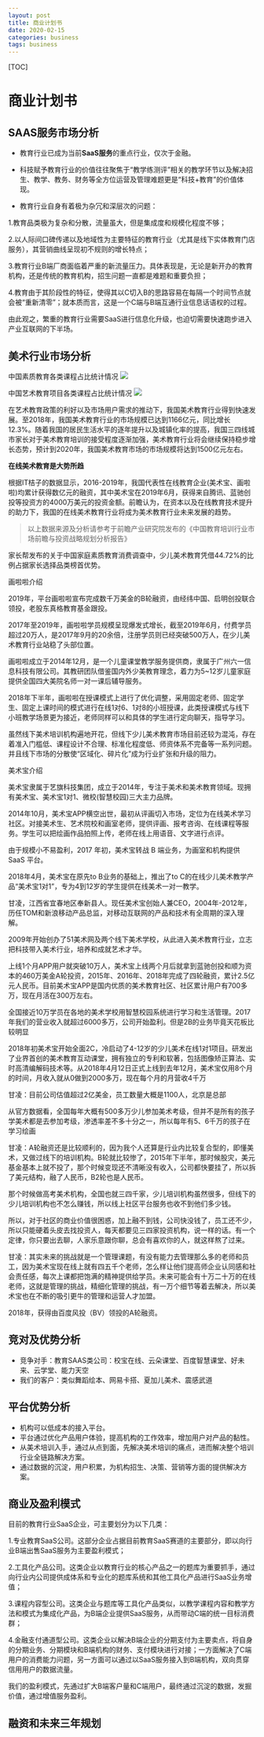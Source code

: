 ```yaml
---
layout: post
title: 商业计划书
date: 2020-02-15
categories: business 
tags: business
---
```

[TOC]

# 商业计划书

## SAAS服务市场分析

- 教育行业已成为当前**SaaS服务**的重点行业，仅次于金融。

- 科技赋予教育行业的价值往往聚焦于“教学练测评”相关的教学环节以及解决招生、教学、教务、财务等全方位运营及管理难题更是“科技+教育”的价值体现。

- 教育行业自身有着极为杂冗和深层次的问题：

1.教育品类极为复杂和分散，流量虽大，但是集成度和规模化程度不够；

2.以人际间口碑传递以及地域性为主要特征的教育行业（尤其是线下实体教育门店服务），其营销曲线呈现初不规则的增长特点；

3.教育行业B端厂商面临着严重的新流量压力。具体表现是，无论是新开办的教育机构，还是传统的教育机构，招生问题一直都是难题和重要负担；

4.教育由于其阶段性的特征，使得其以C切入B的思路容易在每隔一个时间节点就会被“重新清零”；就本质而言，这是一个C端与B端互通行业信息话语权的过程。

由此观之，繁重的教育行业需要SaaS进行信息化升级，也迫切需要快速跑步进入产业互联网的下半场。

## 美术行业市场分析

中国素质教育各类课程占比统计情况
![](https://tva1.sinaimg.cn/large/0082zybpgy1gbwwpw2aojj30gd0bfgms.jpg)

中国艺术教育项目各类课程占比统计情况
![](https://tva1.sinaimg.cn/large/0082zybpgy1gbwwqm932fj30gg0bhq4c.jpg)

在艺术教育政策的利好以及市场用户需求的推动下，我国美术教育行业得到快速发展。至2018年，我国美术教育行业的市场规模已达到1166亿元，同比增长12.3%。随着我国的居民生活水平的逐年提升以及城镇化率的提高，我国三四线城市家长对于美术教育培训的接受程度逐渐加强，美术教育行业将会继续保持稳步增长态势，预计到2020年，我国美术教育市场的市场规模将达到1500亿元左右。

**在线美术教育是大势所趋**

根据IT桔子的数据显示，2016-2019年，我国代表性在线教育企业(美术宝、画啦啦)均累计获得数亿元的融资，其中美术宝在2019年6月，获得来自腾讯、蓝驰创投等投资方的4000万美元的投资金额。前瞻认为，在资本以及在线教育技术提升的助力下，我国的在线美术教育行业将成为美术教育行业未来发展的趋势。
 
 > 以上数据来源及分析请参考于前瞻产业研究院发布的《中国教育培训行业市场前瞻与投资战略规划分析报告》


家长帮发布的关于中国家庭素质教育消费调查中，少儿美术教育凭借44.72%的比例占据家长选择品类榜首优势。

画啦啦介绍
>
2019年，平台画啦啦宣布完成数千万美金的B轮融资，由经纬中国、启明创投联合领投，老股东真格教育基金跟投。

>
2017年至2019年，画啦啦学员规模呈现爆发式增长，截至2019年6月，付费学员超过20万人，是2017年9月的20余倍，注册学员则已经突破500万人，在少儿美术教育行业站稳了头部位置。
>
画啦啦成立于2014年12月，是一个儿童课堂教学服务提供商，隶属于广州六一信息科技有限公司。其教研团队借鉴国内外少美教育理念，着力为5~12岁儿童家庭提供全国四大美院名师一对一课后辅导服务。

>
2018年下半年，画啦啦在授课模式上进行了优化调整，采用固定老师、固定学生、固定上课时间的模式进行在线1对6、1对8的小班授课，此类授课模式与线下小班教学场景更为接近，老师同样可以和具体的学生进行定向聊天，指导学习。


虽然线下美术培训机构遍地开花，但线下少儿美术教育市场目前还较为混沌，存在着准入门槛低、课程设计不合理、标准化程度低、师资体系不完备等一系列问题。并且线下市场的分散使“区域化、碎片化”成为行业扩张和升级的阻力。

美术宝介绍
>
美术宝隶属于艺旗科技集团，成立于2014年，专注于美术和美术教育领域。现拥有美术宝、美术宝1对1、微校(智慧校园)三大主力品牌。
>
2014年10月，美术宝APP横空出世，最初从评画切入市场，定位为在线美术学习社区。对接美术生、艺术院校和画室老师，提供评画、报考咨询、在线课程等服务。学生可以把绘画作品拍照上传，老师在线上用语音、文字进行点评。

>
由于规模小不易盈利，2017 年初，美术宝转战 B 端业务，为画室和机构提供 SaaS 平台。
>
2018年4月，美术宝在原先to B业务的基础上，推出了to C的在线少儿美术教学产品“美术宝1对1”，专为4到12岁的学生提供在线美术一对一教学。



>
甘凌，江西省宜春地区奉新县人。现任美术宝创始人兼CEO，2004年-2012年，历任TOM和新浪移动产品总监，对移动互联网的产品和技术有全周期的深入理解。

>
2009年开始创办了51美术网及两个线下美术学校，从此进入美术教育行业，立志把科技带入美术行业，培养和成就艺术才华。

>
上线1个月APP用户就突破10万人，美术宝上线两个月后就拿到蓝驰创投和顺为资本的460万美金A轮投资，2015年、2016年、2018年完成了四轮融资，累计2.5亿元人民币。目前美术宝APP是国内优质的美术教育社区、社区累计用户有700多万，现在月活在300万左右。

>
全国接近10万学员在各地的美术学校用智慧校园系统进行学习和生活管理。2017年我们的营业收入就超过6000多万，公司开始盈利。但是2B的业务毕竟天花板比较明显

>
2018年初美术宝开始全面2C，冷启动了4-12岁的少儿美术在线1对1项目。研发出了业界首创的美术教育互动课堂，拥有独立的专利和软著，包括图像矫正算法、实时高清编解码技术等。从2018年4月12日正式上线到去年12月，美术宝仅用8个月的时间，月收入就从0做到2000多万，现在每个月的月营收4千万

>
甘凌：目前公司估值超过2亿美金，员工数量大概是1100人，北京是总部

>
从官方数据看，全国每年大概有500多万少儿参加美术考级，但并不是所有的孩子学美术都是去参加考级，渗透率差不多十分之一，所以每年有5、6千万的孩子在学习绘画

>
甘凌：A轮融资还是比较顺利的，因为我个人还算是行业内比较复合型的，即懂美术，又做过线下的培训机构。B轮就比较惨了，2015年下半年，那时候股灾，美元基金基本上就不投了，那个时候变现还不清晰没有收入，公司都快要挂了，所以拆了美元结构，融了人民币，B2轮也是人民币。

>
那个时候做高考美术机构，全国也就三四千家，少儿培训机构虽然很多，但线下的少儿培训机构也不怎么赚钱，所以线上社区平台服务也收不到他们多少钱。

>
所以，对于社区的商业价值很困惑，加上融不到钱，公司快没钱了，员工还不少，所以只能硬着头皮去找投资人，每天都要见三四家投资机构，说一样的话。有一个定律，你只要出去聊，人家乐意跟你聊，总会有喜欢你的人，就这样熬了过来。

>
甘凌：其实未来的挑战就是一个管理课题，有没有能力去管理那么多的老师和员工，因为美术宝现在线上就有四五千个老师，怎么样让他们提高师企业认同感和社会责任感，每次上课都把饱满的精神提供给学员。未来可能会有十万二十万的在线老师，这就是管理的挑战，精细化管理的挑战，有一万个细节等着去解决，所以美术宝也在不断的吸引更牛的管理和运营人才加盟。

>
2018年，获得由百度风投（BV）领投的A轮融资。






## 竞对及优势分析

- 竞争对手：教育SAAS类公司：校宝在线、云朵课堂、百度智慧课堂、好未来、云学堂、能力天空
- 我们的客户：类似舞蹈绘本、网易卡搭、夏加儿美术、震感武道


## 平台优势分析

- 机构可以低成本的接入平台。
- 平台通过优化产品用户体验，提高机构的工作效率，增加用户对产品的黏性。
- 从美术培训入手，通过从点到面，先解决美术培训的痛点，进而解决整个培训行业全链路解决方案。
- 通过数据的沉淀，用户积累，为机构招生、决策、营销等方面的提供解决方案。



## 商业及盈利模式

目前的教育行业SaaS企业，可主要划分为以下几类：

1.专业教育SaaS公司。这部分企业占据目前教育SaaS赛道的主要部分，即以向行业B端出售SaaS服务为主要盈利模式；

2.工具化产品公司。这类企业以教育行业的核心产品之一的题库为重要抓手，通过向行业内公司提供成体系和专业化的题库系统和其他工具化产品进行SaaS业务增值；

3.课程内容型公司。这类企业与题库等工具化产品类似，以教学课程内容和教学方法和模式为集成化产品，为B端企业提供SaaS服务，从而带动C端的统一目标消费群；

4.金融支付通道型公司。这类企业以解决B端企业的分期支付为主要卖点，将自身的分期业务、分期模块和B端机构的财务、支付模块进行对接；一方面解决了C端用户的消费能力问题，另一方面可以通过以SaaS服务接入到B端机构，双向贯穿信用用户的数据流量。

我们的盈利模式，先通过扩大B端客户量和C端用户，最终通过沉淀的数据，发掘价值，通过增值服务盈利。



## 融资和未来三年规划

